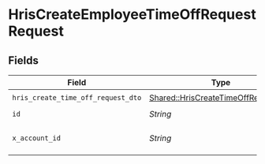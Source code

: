 # HrisCreateEmployeeTimeOffRequestRequest


## Fields

| Field                                                                                     | Type                                                                                      | Required                                                                                  | Description                                                                               |
| ----------------------------------------------------------------------------------------- | ----------------------------------------------------------------------------------------- | ----------------------------------------------------------------------------------------- | ----------------------------------------------------------------------------------------- |
| `hris_create_time_off_request_dto`                                                        | [Shared::HrisCreateTimeOffRequestDto](../../models/shared/hriscreatetimeoffrequestdto.md) | :heavy_check_mark:                                                                        | N/A                                                                                       |
| `id`                                                                                      | *String*                                                                                  | :heavy_check_mark:                                                                        | N/A                                                                                       |
| `x_account_id`                                                                            | *String*                                                                                  | :heavy_check_mark:                                                                        | The account identifier                                                                    |